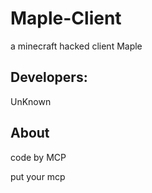 # Maple-Client
a minecraft hacked client Maple

## Developers: 
UnKnown

## About
code by MCP

put your mcp
